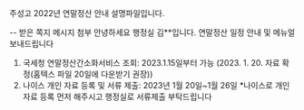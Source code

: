 주성고 2022년 연말정산 안내 설명파일입니다.

-- 받은 쪽지 메시지 첨부
﻿﻿안녕하세요 행정실 김**입니다.
연말정산 일정 안내 및 메뉴얼 보내드립니다
1. 국세청 연말정산간소화서비스 조회: 2023.1.15일부터 가능 
(2023. 1. 20. 자료 확정(홈텍스 파일 20일에 다운받기 권장))
2. 나이스 개인 자료 등록 및 서류 제출: 2023년 1월 20일~1월 26일
*나이스로 개인자료 등록 먼저 해주시고 행정실로 서류제출 부탁드립니다

